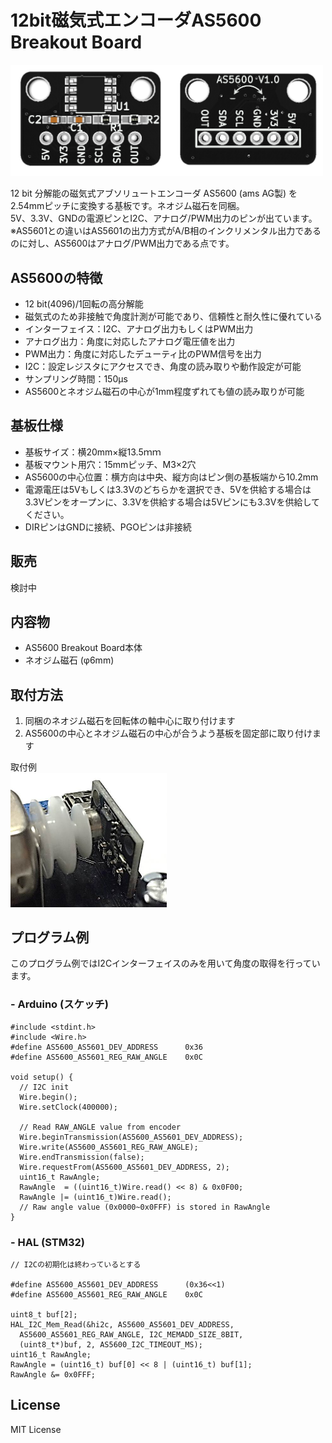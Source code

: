 

# 12bit磁気式エンコーダAS5600 Breakout Board


<img src="/images/EncoderPCB_image.png" width="500px">

12 bit 分解能の磁気式アブソリュートエンコーダ AS5600 (ams AG製) を2.54mmピッチに変換する基板です。ネオジム磁石を同梱。  
5V、3.3V、GNDの電源ピンとI2C、アナログ/PWM出力のピンが出ています。  
※AS5601との違いはAS5601の出力方式がA/B相のインクリメンタル出力であるのに対し、AS5600はアナログ/PWM出力である点です。

## AS5600の特徴
- 12 bit(4096)/1回転の高分解能
- 磁気式のため非接触で角度計測が可能であり、信頼性と耐久性に優れている
- インターフェイス：I2C、アナログ出力もしくはPWM出力
- アナログ出力：角度に対応したアナログ電圧値を出力
- PWM出力：角度に対応したデューティ比のPWM信号を出力
- I2C：設定レジスタにアクセスでき、角度の読み取りや動作設定が可能
- サンプリング時間：150μs
- AS5600とネオジム磁石の中心が1mm程度ずれても値の読み取りが可能

## 基板仕様
- 基板サイズ：横20mm×縦13.5ｍｍ
- 基板マウント用穴：15mmピッチ、M3×2穴
- AS5600の中心位置：横方向は中央、縦方向はピン側の基板端から10.2mm
- 電源電圧は5Vもしくは3.3Vのどちらかを選択でき、5Vを供給する場合は3.3Vピンをオープンに、3.3Vを供給する場合は5Vピンにも3.3Vを供給してください。
- DIRピンはGNDに接続、PGOピンは非接続

## 販売
検討中

## 内容物
- AS5600 Breakout Board本体
- ネオジム磁石 (φ6mm)

## 取付方法
1. 同梱のネオジム磁石を回転体の軸中心に取り付けます
2. AS5600の中心とネオジム磁石の中心が合うよう基板を固定部に取り付けます

取付例  
<img src="/images/Assemble_sample.jpg" width="250px">

## プログラム例
このプログラム例ではI2Cインターフェイスのみを用いて角度の取得を行っています。

### - Arduino (スケッチ)
    #include <stdint.h>
    #include <Wire.h>
    #define AS5600_AS5601_DEV_ADDRESS      0x36
    #define AS5600_AS5601_REG_RAW_ANGLE    0x0C

    void setup() {
      // I2C init
      Wire.begin();
      Wire.setClock(400000);

      // Read RAW_ANGLE value from encoder
      Wire.beginTransmission(AS5600_AS5601_DEV_ADDRESS);
      Wire.write(AS5600_AS5601_REG_RAW_ANGLE);
      Wire.endTransmission(false);
      Wire.requestFrom(AS5600_AS5601_DEV_ADDRESS, 2);
      uint16_t RawAngle;
      RawAngle  = ((uint16_t)Wire.read() << 8) & 0x0F00;
      RawAngle |= (uint16_t)Wire.read();
      // Raw angle value (0x0000~0x0FFF) is stored in RawAngle
    }

### - HAL (STM32)
    // I2Cの初期化は終わっているとする

    #define AS5600_AS5601_DEV_ADDRESS      (0x36<<1)
    #define AS5600_AS5601_REG_RAW_ANGLE    0x0C

    uint8_t buf[2];
    HAL_I2C_Mem_Read(&hi2c, AS5600_AS5601_DEV_ADDRESS,
      AS5600_AS5601_REG_RAW_ANGLE, I2C_MEMADD_SIZE_8BIT,
      (uint8_t*)buf, 2, AS5600_I2C_TIMEOUT_MS);
    uint16_t RawAngle;
    RawAngle = (uint16_t) buf[0] << 8 | (uint16_t) buf[1];
    RawAngle &= 0x0FFF;

## License
MIT License
